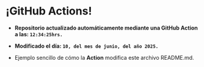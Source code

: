 # ¡GitHub Actions!
* **Repositorio actualizado automáticamente mediante una GitHub Action a las: `12:34:25hrs.`**
* **Modificado el día: `10, del mes de junio, del año 2025.`**

* Ejemplo sencillo de cómo la **Action** modifica este archivo README.md.
